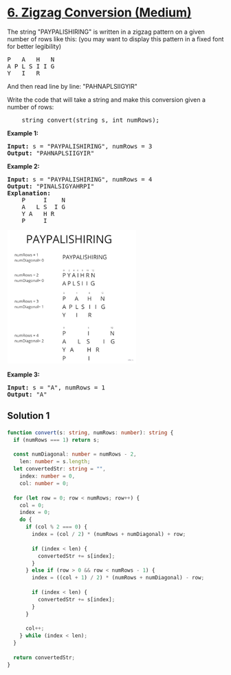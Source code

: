 # [6. Zigzag Conversion (Medium)](https://leetcode.com/problems/zigzag-conversion/)

<p>The string "PAYPALISHIRING" is written in a zigzag pattern on a given number of rows like this: (you may want to display this pattern in a fixed font for better legibility)</p>

<pre>
P   A   H   N
A P L S I I G
Y   I   R
</pre>

<p>And then read line by line: "PAHNAPLSIIGYIR"

Write the code that will take a string and make this conversion given a number of rows:</p>

<pre>
    string convert(string s, int numRows);
</pre>

<p><strong>Example 1:</strong></p>

<pre>
<strong>Input:</strong> s = "PAYPALISHIRING", numRows = 3
<strong>Output:</strong> "PAHNAPLSIIGYIR"
</pre>

<p><strong>Example 2:</strong></p>

<pre>
<strong>Input:</strong> s = "PAYPALISHIRING", numRows = 4
<strong>Output:</strong> "PINALSIGYAHRPI"
<strong>Explanation:</strong>
    P     I    N
    A   L S  I G
    Y A   H R
    P     I
</pre>

<img src="images/Explanation.jpg" width="300" height="310">

<p><strong>Example 3:</strong></p>

<pre>
<strong>Input:</strong> s = "A", numRows = 1
<strong>Output:</strong> "A"
</pre>

## Solution 1

```ts
function convert(s: string, numRows: number): string {
  if (numRows === 1) return s;

  const numDiagonal: number = numRows - 2,
    len: number = s.length;
  let convertedStr: string = "",
    index: number = 0,
    col: number = 0;

  for (let row = 0; row < numRows; row++) {
    col = 0;
    index = 0;
    do {
      if (col % 2 === 0) {
        index = (col / 2) * (numRows + numDiagonal) + row;

        if (index < len) {
          convertedStr += s[index];
        }
      } else if (row > 0 && row < numRows - 1) {
        index = ((col + 1) / 2) * (numRows + numDiagonal) - row;

        if (index < len) {
          convertedStr += s[index];
        }
      }

      col++;
    } while (index < len);
  }

  return convertedStr;
}
```
